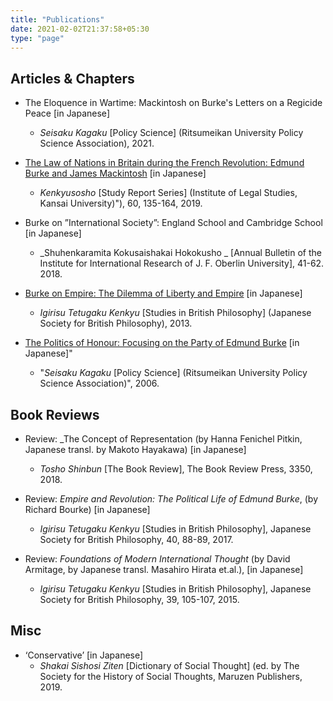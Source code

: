 ```yaml
---
title: "Publications"
date: 2021-02-02T21:37:58+05:30
type: "page"
---
```



## Articles & Chapters


- The Eloquence in Wartime: Mackintosh on Burke's Letters on a Regicide Peace [in Japanese]
   - _Seisaku Kagaku_ [Policy Science] (Ritsumeikan University Policy Science Association), 2021.



- [The Law of Nations in Britain during the French Revolution: Edmund Burke and James Mackintosh](https://www.kansai-u.ac.jp/ILS/publication/report.html) [in Japanese]
   - _Kenkyusosho_ [Study Report Series]  (Institute of Legal Studies, Kansai University)"), 60, 135-164, 2019.


- Burke on ”International Society”: England School and Cambridge School [in Japanese]
   - _Shuhenkaramita Kokusaishakai Hokokusho _  [Annual Bulletin of the Institute for International Research of J. F. Oberlin University], 41-62. 2018.

- [Burke on Empire: The Dilemma of Liberty and Empire](https://www.jstage.jst.go.jp/article/sbp/36/0/36_2013_043/_article/-char/en/) [in Japanese]
   -  _Igirisu Tetugaku Kenkyu_ [Studies in British Philosophy] (Japanese Society for British Philosophy), 2013.

- [The Politics of Honour: Focusing on the Party of Edmund Burke](https://ritsumei.repo.nii.ac.jp/?action=pages_view_main&active_action=repository_view_main_item_detail&item_id=4735&item_no=1&page_id=13&block_id=21) [in Japanese]"
   - "_Seisaku Kagaku_ [Policy Science] (Ritsumeikan University Policy Science Association)", 2006.

## Book Reviews

- Review: _The Concept of Representation (by Hanna Fenichel Pitkin, Japanese transl. by Makoto Hayakawa) [in Japanese]
   - _Tosho Shinbun_ [The Book Review], The Book Review Press, 3350, 2018.

- Review: _Empire and Revolution: The Political Life of Edmund Burke_, (by Richard Bourke) [in Japanese]
   - _Igirisu Tetugaku Kenkyu_ [Studies in British Philosophy], Japanese Society for British Philosophy, 40, 88-89, 2017.

- Review: _Foundations of Modern International Thought_ (by David Armitage, by Japanese transl. Masahiro Hirata et.al.), [in Japanese]
   - _Igirisu Tetugaku Kenkyu_ [Studies in British Philosophy], Japanese Society for British Philosophy, 39, 105-107, 2015.

## Misc
- ‘Conservative’ [in Japanese]
   - _Shakai Sishosi Ziten_ [Dictionary of Social Thought] (ed. by The Society for the History of Social Thoughts, Maruzen Publishers, 2019.